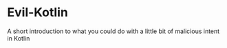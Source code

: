 # Evil-Kotlin
A short introduction to what you could do with a little bit of malicious intent in Kotlin
